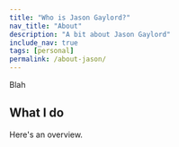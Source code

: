```yaml
---
title: "Who is Jason Gaylord?"
nav_title: "About"
description: "A bit about Jason Gaylord"
include_nav: true
tags: [personal]
permalink: /about-jason/
---
```


Blah

## What I do

Here's an overview.